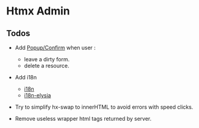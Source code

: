 # Htmx Admin

## Todos

- Add [Popup/Confirm](https://sweetalert2.github.io) when user :

  - leave a dirty form.
  - delete a resource.

- Add i18n

  - [i18n](https://github.com/i18next/i18next)
  - [i18n-elysia](https://github.com/eelkevdbos/elysia-i18next/tree/main)

- Try to simplify hx-swap to innerHTML to avoid errors with speed clicks.
- Remove useless wrapper html tags returned by server.
